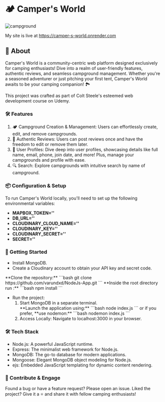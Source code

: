 <h1>🏕 Camper's World</h1>

<p>
  <img src="https://i.imgur.com/NCajIoR.png" alt="campground">
</p>

My site is live at https://camper-s-world.onrender.com

<h2>🌲 About</h2>
Camper's World is a community-centric web platform designed exclusively for camping enthusiasts! Dive into a realm of user-friendly features, authentic reviews, and seamless campground management. Whether you're a seasoned adventurer or just pitching your first tent, Camper's World awaits to be your camping companion! 🏞

This project was crafted as part of Colt Steele's esteemed web development course on Udemy.

<h3>🛠 Features</h3>
<ol>
<li>🏕 Campground Creation & Management: Users can effortlessly create, edit, and remove campgrounds.</li>
<li>📝 Authentic Reviews: Users can post reviews once and have the freedom to edit or remove them later.</li>
<li>👤 User Profiles: Dive deep into user profiles, showcasing details like full name, email, phone, join date, and more! Plus, manage your campgrounds and profile with ease.</li>
<li>🔍 Search: Explore campgrounds with intuitive search by name of campground. 
</ol>

<h3>📦 Configuration & Setup</h3>
To run Camper's World locally, you'll need to set up the following environmental variables:
<b>
<ul>
<li>MAPBOX_TOKEN=''</li>
<li>DB_URL=''</li>
<li>CLOUDINARY_CLOUD_NAME=''</li>
<li>CLOUDINARY_KEY=''</li>
<li>CLOUDINARY_SECRET=''</li>
<li>SECRET=''</li>
</ul>
</b>
<h3>🚀 Getting Started</h3>
<ul>
<li>Install MongoDB.</li>
<li>Create a Cloudinary account to obtain your API key and secret code.</li></ul>
**Clone the repository:**
```bash
git clone https://github.com/varundxd/NodeJs-App.git
```
**Inside the root directory run :**
```bash
  npm install
```
<ul>
<li>Run the project:
  <ol>
<li>Start MongoDB in a separate terminal.</li>
**Launch the application using:**
```bash
node index.js
```
or if you prefer,
**use nodemon:**
```bash
nodemon index.js
```
<li>Access Locally: Navigate to localhost:3000 in your browser.</li>
</ul>
<h3>🛠 Tech Stack</h3>
<ul>
<li>Node.js: A powerful JavaScript runtime.</li>
<li>Express: The minimalist web framework for Node.js.</li>
<li>MongoDB: The go-to database for modern applications.</li>
<li>Mongoose: Elegant MongoDB object modeling for Node.js.</li>
<li>ejs: Embedded JavaScript templating for dynamic content rendering.</li>
</ul>

<h3>👋 Contribute & Engage</h3>

Found a bug or have a feature request? Please open an issue.
Liked the project? Give it a ⭐️ and share it with fellow camping enthusiasts!
